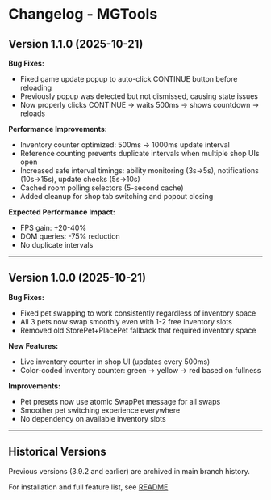 # Changelog - MGTools

## Version 1.1.0 (2025-10-21)

**Bug Fixes:**
- Fixed game update popup to auto-click CONTINUE button before reloading
- Previously popup was detected but not dismissed, causing state issues
- Now properly clicks CONTINUE → waits 500ms → shows countdown → reloads

**Performance Improvements:**
- Inventory counter optimized: 500ms → 1000ms update interval
- Reference counting prevents duplicate intervals when multiple shop UIs open
- Increased safe interval timings: ability monitoring (3s→5s), notifications (10s→15s), update checks (5s→10s)
- Cached room polling selectors (5-second cache)
- Added cleanup for shop tab switching and popout closing

**Expected Performance Impact:**
- FPS gain: +20-40%
- DOM queries: -75% reduction
- No duplicate intervals

---

## Version 1.0.0 (2025-10-21)

**Bug Fixes:**
- Fixed pet swapping to work consistently regardless of inventory space
- All 3 pets now swap smoothly even with 1-2 free inventory slots
- Removed old StorePet+PlacePet fallback that required inventory space

**New Features:**
- Live inventory counter in shop UI (updates every 500ms)
- Color-coded inventory counter: green → yellow → red based on fullness

**Improvements:**
- Pet presets now use atomic SwapPet message for all swaps
- Smoother pet switching experience everywhere
- No dependency on available inventory slots

---

## Historical Versions

Previous versions (3.9.2 and earlier) are archived in main branch history.

For installation and full feature list, see [README](README.md)
